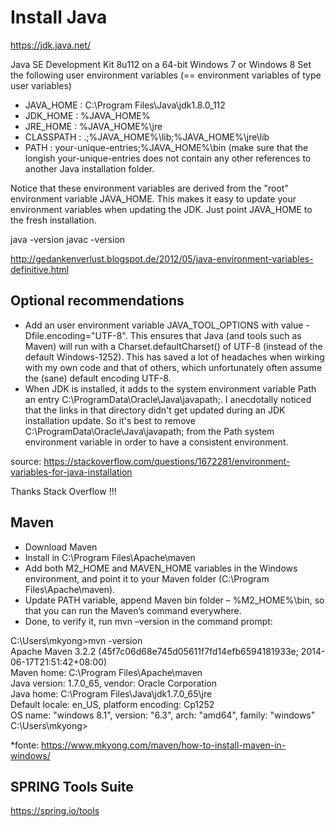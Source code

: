 # Install Java

https://jdk.java.net/

Java SE Development Kit 8u112 on a 64-bit Windows 7 or Windows 8
Set the following user environment variables (== environment variables of type user variables)

- JAVA_HOME : C:\Program Files\Java\jdk1.8.0_112
- JDK_HOME  : %JAVA_HOME%
- JRE_HOME  : %JAVA_HOME%\jre
- CLASSPATH : .;%JAVA_HOME%\lib;%JAVA_HOME%\jre\lib
- PATH      : your-unique-entries;%JAVA_HOME%\bin (make sure that the longish your-unique-entries does not contain any other references to another Java installation folder.

Notice that these environment variables are derived from the "root" environment variable JAVA_HOME. This makes it easy to update your environment variables when updating the JDK. Just point JAVA_HOME to the fresh installation.

java -version
javac -version

http://gedankenverlust.blogspot.de/2012/05/java-environment-variables-definitive.html


## Optional recommendations
- Add an user environment variable JAVA_TOOL_OPTIONS with value -Dfile.encoding="UTF-8". This ensures that Java (and tools such as Maven) will run with a Charset.defaultCharset() of UTF-8 (instead of the default Windows-1252). This has saved a lot of headaches when wirking with my own code and that of others, which unfortunately often assume the (sane) default encoding UTF-8.
- When JDK is installed, it adds to the system environment variable Path an entry C:\ProgramData\Oracle\Java\javapath;. I anecdotally noticed that the links in that directory didn't get updated during an JDK installation update. So it's best to remove C:\ProgramData\Oracle\Java\javapath; from the Path system environment variable in order to have a consistent environment.

source: https://stackoverflow.com/questions/1672281/environment-variables-for-java-installation

Thanks Stack Overflow !!!


## Maven

- Download Maven
- Install in C:\Program Files\Apache\maven
- Add both M2_HOME and MAVEN_HOME variables in the Windows environment, and point it to your Maven folder (C:\Program Files\Apache\maven). 
- Update PATH variable, append Maven bin folder – %M2_HOME%\bin, so that you can run the Maven’s command everywhere.
- Done, to verify it, run mvn –version in the command prompt:

C:\Users\mkyong>mvn -version  
Apache Maven 3.2.2 (45f7c06d68e745d05611f7fd14efb6594181933e; 2014-06-17T21:51:42+08:00)  
Maven home: C:\Program Files\Apache\maven  
Java version: 1.7.0_65, vendor: Oracle Corporation  
Java home: C:\Program Files\Java\jdk1.7.0_65\jre  
Default locale: en_US, platform encoding: Cp1252  
OS name: "windows 8.1", version: "6.3", arch: "amd64", family: "windows"  
C:\Users\mkyong>

*fonte: https://www.mkyong.com/maven/how-to-install-maven-in-windows/

## SPRING Tools Suite

https://spring.io/tools



